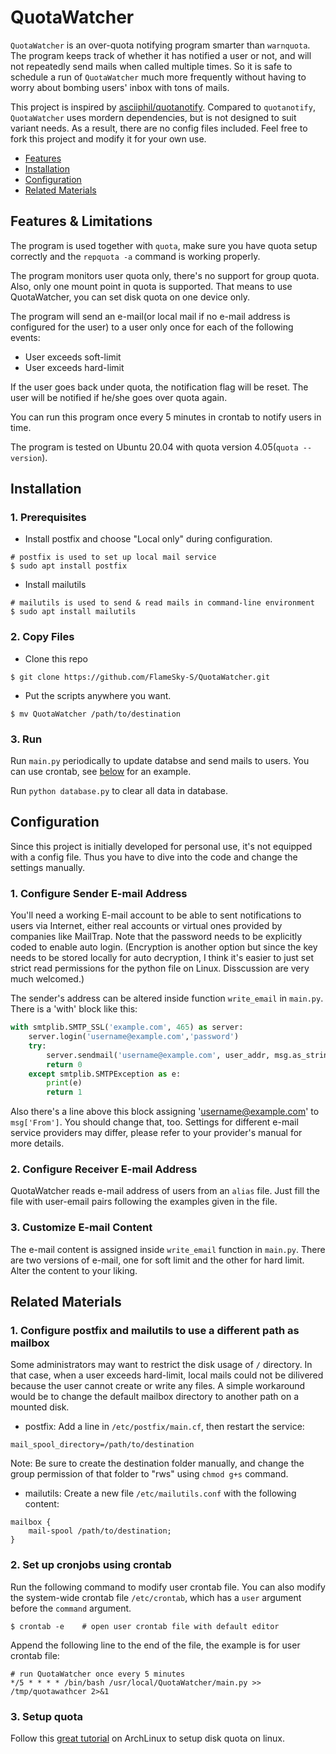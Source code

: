 # QuotaWatcher

`QuotaWatcher` is an over-quota notifying program smarter than `warnquota`. The program keeps track of whether it has notified a user or not, and will not repeatedly send mails when called multiple times. So it is safe to schedule a run of `QuotaWatcher` much more frequently without having to worry about bombing users' inbox with tons of mails.

This project is inspired by [asciiphil/quotanotify](https://github.com/asciiphil/quotanotify). Compared to `quotanotify`, `QuotaWatcher` uses mordern dependencies, but is not designed to suit variant needs. As a result, there are no config files included. Feel free to fork this project and modify it for your own use.

- [Features](#Features)
- [Installation](#Installation)
- [Configuration](#Configuration)
- [Related Materials](#Related-Materials)

## Features & Limitations

The program is used together with `quota`, make sure you have quota setup correctly and the `repquota -a` command is working properly.

The program monitors user quota only, there's no support for group quota. Also, only one mount point in quota is supported. That means to use QuotaWatcher, you can set disk quota on one device only.

The program will send an e-mail(or local mail if no e-mail address is configured for the user) to a user only once for each of the following events:

- User exceeds soft-limit
- User exceeds hard-limit

If the user goes back under quota, the notification flag will be reset. The user will be notified if he/she goes over quota again.

You can run this program once every 5 minutes in crontab to notify users in time.

The program is tested on Ubuntu 20.04 with quota version 4.05(`quota --version`).

## Installation

### 1. Prerequisites

- Install postfix and choose "Local only" during configuration.

```shell
# postfix is used to set up local mail service
$ sudo apt install postfix
```

- Install mailutils

```shell
# mailutils is used to send & read mails in command-line environment
$ sudo apt install mailutils
```

### 2. Copy Files

- Clone this repo

```shell
$ git clone https://github.com/FlameSky-S/QuotaWatcher.git
```

- Put the scripts anywhere you want.

```shell
$ mv QuotaWatcher /path/to/destination
```

### 3. Run

Run `main.py` periodically to update databse and send mails to users. You can use crontab, see [below](#2.-Set-up-cronjobs-using-crontab) for an example.

Run `python database.py` to clear all data in database.

## Configuration

Since this project is initially developed for personal use, it's not equipped with a config file. Thus you have to dive into the code and change the settings manually.

### 1. Configure Sender E-mail Address

You'll need a working E-mail account to be able to sent notifications to users via Internet, either real accounts or virtual ones provided by companies like MailTrap. Note that the password needs to be explicitly coded to enable auto login. (Encryption is another option but since the key needs to be stored locally for auto decryption, I think it's easier to just set strict read permissions for the python file on Linux. Disscussion are very much welcomed.)

The sender's address can be altered inside function `write_email` in `main.py`. There is a 'with' block like this:

```python
with smtplib.SMTP_SSL('example.com', 465) as server:
    server.login('username@example.com','password')
    try:
        server.sendmail('username@example.com', user_addr, msg.as_string())
        return 0
    except smtplib.SMTPException as e:
        print(e)
        return 1
```

Also there's a line above this block assigning 'username@example.com' to `msg['From']`. You should change that, too. Settings for different e-mail service providers may differ, please refer to your provider's manual for more details.

### 2. Configure Receiver E-mail Address

QuotaWatcher reads e-mail address of users from an `alias` file. Just fill the file with user-email pairs following the examples given in the file.

### 3. Customize E-mail Content

The e-mail content is assigned inside `write_email` function in `main.py`. There are two versions of e-mail, one for soft limit and the other for hard limit. Alter the content to your liking.

## Related Materials

### 1. Configure postfix and mailutils to use a different path as mailbox

Some administrators may want to restrict the disk usage of `/` directory. In that case, when a user exceeds hard-limit, local mails could not be dilivered because the user cannot create or write any files. A simple workaround would be to change the default mailbox directory to another path on a mounted disk.

- postfix: Add a line in `/etc/postfix/main.cf`, then restart the service:

```text
mail_spool_directory=/path/to/destination
```

Note: Be sure to create the destination folder manually, and change the group permission of that folder to "rws" using `chmod g+s` command.

- mailutils: Create a new file `/etc/mailutils.conf` with the following content:

```text
mailbox {
    mail-spool /path/to/destination;
}
```

### 2. Set up cronjobs using crontab

Run the following command to modify user crontab file. You can also modify the system-wide crontab file `/etc/crontab`, which has a `user` argument before the `command` argument.

```shell
$ crontab -e    # open user crontab file with default editor
```

Append the following line to the end of the file, the example is for user crontab file:

```text
# run QuotaWatcher once every 5 minutes
*/5 * * * * /bin/bash /usr/local/QuotaWatcher/main.py >> /tmp/quotawathcer 2>&1
```

### 3. Setup quota

Follow this [great tutorial](https://wiki.archlinux.org/title/Disk_quota) on ArchLinux to setup disk quota on linux.

<!-- ### 4. Configure -->
